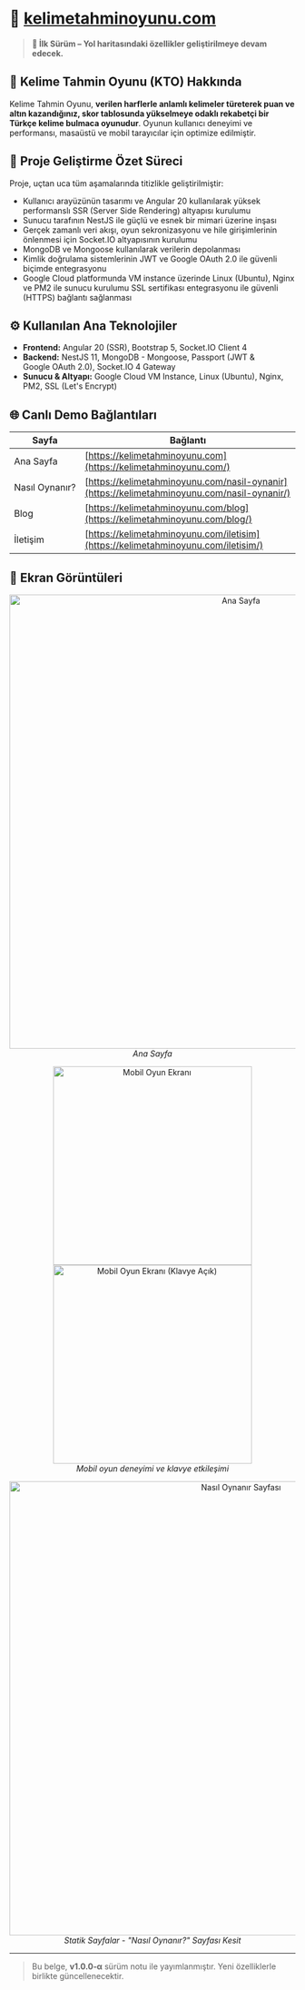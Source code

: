 # 🔗 [kelimetahminoyunu.com](https://kelimetahminoyunu.com/)

> **🚧 İlk Sürüm – Yol haritasındaki özellikler geliştirilmeye devam edecek.**

## 🎯 Kelime Tahmin Oyunu (KTO) Hakkında

Kelime Tahmin Oyunu, **verilen harflerle anlamlı kelimeler türeterek puan ve altın kazandığınız, skor tablosunda yükselmeye odaklı rekabetçi bir Türkçe kelime bulmaca oyunudur**. Oyunun kullanıcı deneyimi ve performansı, masaüstü ve mobil tarayıcılar için optimize edilmiştir.

## 🚩 Proje Geliştirme Özet Süreci

Proje, uçtan uca tüm aşamalarında titizlikle geliştirilmiştir:

* Kullanıcı arayüzünün tasarımı ve Angular 20 kullanılarak yüksek performanslı SSR (Server Side Rendering) altyapısı kurulumu
* Sunucu tarafının NestJS ile güçlü ve esnek bir mimari üzerine inşası
* Gerçek zamanlı veri akışı, oyun sekronizasyonu ve hile girişimlerinin önlenmesi için Socket.IO altyapısının kurulumu
* MongoDB ve Mongoose kullanılarak verilerin depolanması
* Kimlik doğrulama sistemlerinin JWT ve Google OAuth 2.0 ile güvenli biçimde entegrasyonu
* Google Cloud platformunda VM instance üzerinde Linux (Ubuntu), Nginx ve PM2 ile sunucu kurulumu SSL sertifikası entegrasyonu ile güvenli (HTTPS) bağlantı sağlanması 

## ⚙️ Kullanılan Ana Teknolojiler

* **Frontend:** Angular 20 (SSR), Bootstrap 5, Socket.IO Client 4
* **Backend:** NestJS 11, MongoDB - Mongoose, Passport (JWT & Google OAuth 2.0), Socket.IO 4 Gateway
* **Sunucu & Altyapı:** Google Cloud VM Instance, Linux (Ubuntu), Nginx, PM2, SSL (Let's Encrypt)

## 🌐 Canlı Demo Bağlantıları

| Sayfa         | Bağlantı                                                                                    |
| ------------- | ------------------------------------------------------------------------------------------- |
| Ana Sayfa     | [https://kelimetahminoyunu.com](https://kelimetahminoyunu.com/)                             |
| Nasıl Oynanır?| [https://kelimetahminoyunu.com/nasil-oynanir](https://kelimetahminoyunu.com/nasil-oynanir/) |
| Blog          | [https://kelimetahminoyunu.com/blog](https://kelimetahminoyunu.com/blog/)                   |
| İletişim      | [https://kelimetahminoyunu.com/iletisim](https://kelimetahminoyunu.com/iletisim/)           |

## 📸 Ekran Görüntüleri

<p align="center">
  <img src="https://github.com/user-attachments/assets/2aaf5d47-e464-4517-864a-f4ce2227bcee" alt="Ana Sayfa" width="800"/>
  <br/><em>Ana Sayfa</em>
</p>

<p align="center">
  <img src="https://github.com/user-attachments/assets/99797542-2479-41bb-8059-f9473f276990" alt="Mobil Oyun Ekranı" width="350"/>
  <img src="https://github.com/user-attachments/assets/ea778b29-9a4c-4168-a52b-3eb6666b93cb" alt="Mobil Oyun Ekranı (Klavye Açık)" width="350"/>
  <br/><em>Mobil oyun deneyimi ve klavye etkileşimi</em>
</p>

<p align="center">
  <img src="https://github.com/user-attachments/assets/1cbcbc27-8a50-4554-b5cf-01d37568d5db" alt="Nasıl Oynanır Sayfası" width="800"/>
  <br/><em>Statik Sayfalar - "Nasıl Oynanır?" Sayfası Kesit</em>
</p>

---

> Bu belge, **v1.0.0‑α** sürüm notu ile yayımlanmıştır. Yeni özelliklerle birlikte güncellenecektir.
